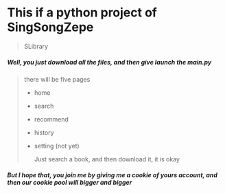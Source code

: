 # This if a python project of SingSongZepe

> SLibrary



##### Well, you just download all the files, and then give launch the main.py

> there will be five pages
>
> - home
>
> - search
>
> - recommend
>
> - history
>
> - setting (not yet)
>
>   
>
>   Just search a book, and then download it, it is okay



##### But I hope that, you join me by giving me a cookie of yours account, and then our cookie pool will bigger and bigger

